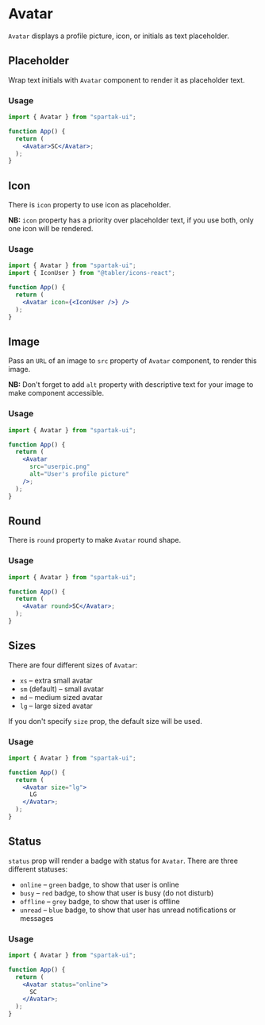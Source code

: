 # Avatar

`Avatar` displays a profile picture, icon, or initials as text placeholder.

## Placeholder

Wrap text initials with `Avatar` component to render it as placeholder text.

### Usage

```jsx
import { Avatar } from "spartak-ui";

function App() {
  return (
    <Avatar>SC</Avatar>;
  );
}
```

## Icon

There is `icon` property to use icon as placeholder.

**NB:** `icon` property has a priority over placeholder text, if you use both, only one icon will be rendered.

### Usage

```jsx
import { Avatar } from "spartak-ui";
import { IconUser } from "@tabler/icons-react";

function App() {
  return (
    <Avatar icon={<IconUser />} />
  );
}
```

## Image

Pass an `URL` of an image to `src` property of `Avatar` component, to render this image.

**NB:** Don't forget to add `alt` property with descriptive text for your image to make component accessible.

### Usage

```jsx
import { Avatar } from "spartak-ui";

function App() {
  return (
    <Avatar
      src="userpic.png"
      alt="User's profile picture"
    />;
  );
}
```

## Round

There is `round` property to make `Avatar` round shape.

### Usage

```jsx
import { Avatar } from "spartak-ui";

function App() {
  return (
    <Avatar round>SC</Avatar>;
  );
}
```

## Sizes

There are four different sizes of `Avatar`:

- `xs` – extra small avatar
- `sm` (default) – small avatar
- `md` – medium sized avatar
- `lg` – large sized avatar

If you don't specify `size` prop, the default size will be used.

### Usage

```jsx
import { Avatar } from "spartak-ui";

function App() {
  return (
    <Avatar size="lg">
      LG
    </Avatar>;
  );
}
```

## Status

`status` prop will render a badge with status for `Avatar`. There are three different statuses:

- `online` – `green` badge, to show that user is online
- `busy` – `red` badge, to show that user is busy (do not disturb)
- `offline` – `grey` badge, to show that user is offline
- `unread` – `blue` badge, to show that user has unread notifications or messages

### Usage

```jsx
import { Avatar } from "spartak-ui";

function App() {
  return (
    <Avatar status="online">
      SC
    </Avatar>;
  );
}
```